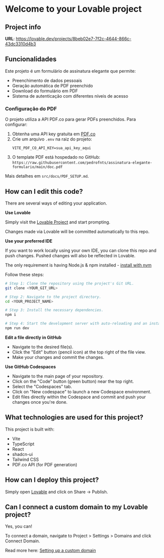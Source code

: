 # Welcome to your Lovable project

## Project info

**URL**: https://lovable.dev/projects/8beb02e7-7f2c-4644-866c-43dc3310d4b3

## Funcionalidades

Este projeto é um formulário de assinatura elegante que permite:

- Preenchimento de dados pessoais
- Geração automática de PDF preenchido
- Download do formulário em PDF
- Sistema de autenticação com diferentes níveis de acesso

### Configuração do PDF

O projeto utiliza a API PDF.co para gerar PDFs preenchidos. Para configurar:

1. Obtenha uma API key gratuita em [PDF.co](https://pdf.co)
2. Crie um arquivo `.env` na raiz do projeto:
   ```env
   VITE_PDF_CO_API_KEY=sua_api_key_aqui
   ```
3. O template PDF está hospedado no GitHub: `https://raw.githubusercontent.com/pedrofnts/assinatura-elegante-formulario/main/doc.pdf`

Mais detalhes em `src/docs/PDF_SETUP.md`.

## How can I edit this code?

There are several ways of editing your application.

**Use Lovable**

Simply visit the [Lovable Project](https://lovable.dev/projects/8beb02e7-7f2c-4644-866c-43dc3310d4b3) and start prompting.

Changes made via Lovable will be committed automatically to this repo.

**Use your preferred IDE**

If you want to work locally using your own IDE, you can clone this repo and push changes. Pushed changes will also be reflected in Lovable.

The only requirement is having Node.js & npm installed - [install with nvm](https://github.com/nvm-sh/nvm#installing-and-updating)

Follow these steps:

```sh
# Step 1: Clone the repository using the project's Git URL.
git clone <YOUR_GIT_URL>

# Step 2: Navigate to the project directory.
cd <YOUR_PROJECT_NAME>

# Step 3: Install the necessary dependencies.
npm i

# Step 4: Start the development server with auto-reloading and an instant preview.
npm run dev
```

**Edit a file directly in GitHub**

- Navigate to the desired file(s).
- Click the "Edit" button (pencil icon) at the top right of the file view.
- Make your changes and commit the changes.

**Use GitHub Codespaces**

- Navigate to the main page of your repository.
- Click on the "Code" button (green button) near the top right.
- Select the "Codespaces" tab.
- Click on "New codespace" to launch a new Codespace environment.
- Edit files directly within the Codespace and commit and push your changes once you're done.

## What technologies are used for this project?

This project is built with:

- Vite
- TypeScript
- React
- shadcn-ui
- Tailwind CSS
- PDF.co API (for PDF generation)

## How can I deploy this project?

Simply open [Lovable](https://lovable.dev/projects/8beb02e7-7f2c-4644-866c-43dc3310d4b3) and click on Share -> Publish.

## Can I connect a custom domain to my Lovable project?

Yes, you can!

To connect a domain, navigate to Project > Settings > Domains and click Connect Domain.

Read more here: [Setting up a custom domain](https://docs.lovable.dev/tips-tricks/custom-domain#step-by-step-guide)
